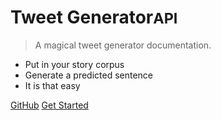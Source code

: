 <!-- ![logo](https://scontent-sjc3-1.cdninstagram.com/vp/6b72e64602fbe423ca64517d017e702f/5CDF21A8/t51.2885-15/e35/35989473_1470702183034213_4618008287596511232_n.jpg?_nc_ht=scontent-sjc3-1.cdninstagram.com) -->

# Tweet Generator<small>API</small>

> A magical tweet generator documentation.

- Put in your story corpus
- Generate a predicted sentence
- It is that easy

[GitHub](https://github.com/ruhsane/bew1.2-testdocs)
[Get Started](#headline)
